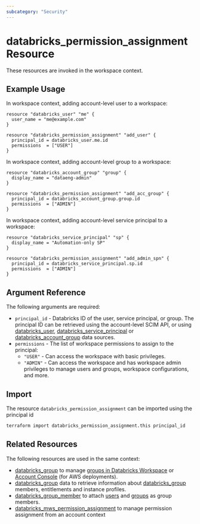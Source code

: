 ```yaml
---
subcategory: "Security"
---
```

# databricks_permission_assignment Resource

These resources are invoked in the workspace context.

## Example Usage

In workspace context, adding account-level user to a workspace:

```hcl
resource "databricks_user" "me" {
  user_name = "me@example.com"
}

resource "databricks_permission_assignment" "add_user" {
  principal_id = databricks_user.me.id
  permissions  = ["USER"]
}
```

In workspace context, adding account-level group to a workspace:

```hcl
resource "databricks_account_group" "group" {
  display_name = "dataeng-admin"
}

resource "databricks_permission_assignment" "add_acc_group" {
  principal_id = databricks_account_group.group.id
  permissions  = ["ADMIN"]
}
```

In workspace context, adding account-level service principal to a workspace:

```hcl
resource "databricks_service_principal" "sp" {
  display_name = "Automation-only SP"
}

resource "databricks_permission_assignment" "add_admin_spn" {
  principal_id = databricks_service_principal.sp.id
  permissions  = ["ADMIN"]
}
```

## Argument Reference

The following arguments are required:

* `principal_id` - Databricks ID of the user, service principal, or group. The principal ID can be retrieved using the account-level SCIM API, or using [databricks_user](../data-sources/user.md), [databricks_service_principal](../data-sources/service_principal.md) or [databricks_account_group](../data-sources/account_group.md) data sources.
* `permissions` - The list of workspace permissions to assign to the principal:
  * `"USER"` - Can access the workspace with basic privileges.
  * `"ADMIN"` - Can access the workspace and has workspace admin privileges to manage users and groups, workspace configurations, and more.

## Import

The resource `databricks_permission_assignment` can be imported using the principal id

```bash
terraform import databricks_permission_assignment.this principal_id
```

## Related Resources

The following resources are used in the same context:

* [databricks_group](group.md) to manage [groups in Databricks Workspace](https://docs.databricks.com/administration-guide/users-groups/groups.html) or [Account Console](https://accounts.cloud.databricks.com/) (for AWS deployments).
* [databricks_group](../data-sources/group.md) data to retrieve information about [databricks_group](group.md) members, entitlements and instance profiles.
* [databricks_group_member](group_member.md) to attach [users](user.md) and [groups](group.md) as group members.
* [databricks_mws_permission_assignment](mws_permission_assignment.md) to manage permission assignment from an account context
